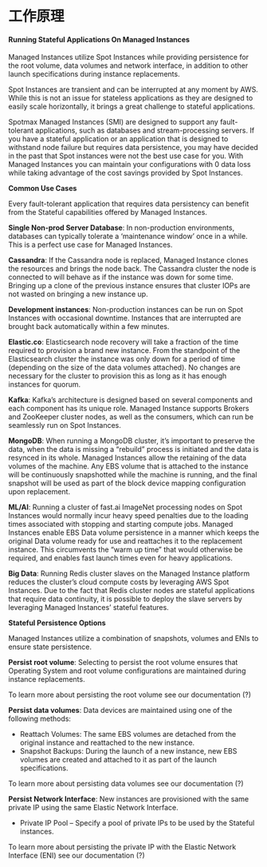 # 工作原理

#### **Running Stateful Applications On Managed Instances** <a id="running-stateful-applications-on-managed-instances"></a>

Managed Instances utilize Spot Instances while providing persistence for the root volume, data volumes and network interface, in addition to other launch specifications during instance replacements.

Spot Instances are transient and can be interrupted at any moment by AWS. While this is not an issue for stateless applications as they are designed to easily scale horizontally, it brings a great challenge to stateful applications.

Spotmax Managed Instances \(SMI\) are designed to support any fault-tolerant applications, such as databases and stream-processing servers. If you have a stateful application or an application that is designed to withstand node failure but requires data persistence, you may have decided in the past that Spot instances were not the best use case for you. With Managed Instances you can maintain your configurations with 0 data loss while taking advantage of the cost savings provided by Spot Instances.

**Common Use Cases**

Every fault-tolerant application that requires data persistency can benefit from the Stateful capabilities offered by Managed Instances.

**Single Non-prod Server Database**: In non-production environments, databases can typically tolerate a ‘maintenance window’ once in a while. This is a perfect use case for Managed Instances.

**Cassandra**: If the Cassandra node is replaced, Managed Instance clones the resources and brings the node back. The Cassandra cluster the node is connected to will behave as if the instance was down for some time. Bringing up a clone of the previous instance ensures that cluster IOPs are not wasted on bringing a new instance up.

**Development instances**: Non-production instances can be run on Spot Instances with occasional downtime. Instances that are interrupted are brought back automatically within a few minutes.

**Elastic.co**: Elasticsearch node recovery will take a fraction of the time required to provision a brand new instance. From the standpoint of the Elasticsearch cluster the instance was only down for a period of time \(depending on the size of the data volumes attached\). No changes are necessary for the cluster to provision this as long as it has enough instances for quorum.

**Kafka**: Kafka’s architecture is designed based on several components and each component has its unique role. Managed Instance supports Brokers and ZooKeeper cluster nodes, as well as the consumers, which can run be seamlessly run on Spot Instances.

**MongoDB**: When running a MongoDB cluster, it’s important to preserve the data, when the data is missing a “rebuild” process is initiated and the data is resynced in its whole. Managed Instances allow the retaining of the data volumes of the machine. Any EBS volume that is attached to the instance will be continuously snapshotted while the machine is running, and the final snapshot will be used as part of the block device mapping configuration upon replacement.

**ML/AI**: Running a cluster of fast.ai ImageNet processing nodes on Spot Instances would normally incur heavy speed penalties due to the loading times associated with stopping and starting compute jobs. Managed Instances enable EBS Data volume persistence in a manner which keeps the original Data volume ready for use and reattaches it to the replacement instance. This circumvents the “warm up time” that would otherwise be required, and enables fast launch times even for heavy applications.

**Big Data**: Running Redis cluster slaves on the Managed Instance platform reduces the cluster’s cloud compute costs by leveraging AWS Spot Instances. Due to the fact that Redis cluster nodes are stateful applications that require data continuity, it is possible to deploy the slave servers by leveraging Managed Instances’ stateful features.

**Stateful Persistence Options**

Managed Instances utilize a combination of snapshots, volumes and ENIs to ensure state persistence.

**Persist root volume**: Selecting to persist the root volume ensures that Operating System and root volume configurations are maintained during instance replacements.

To learn more about persisting the root volume see our documentation \(?\)

**Persist data volumes**: Data devices are maintained using one of the following methods:

* Reattach Volumes: The same EBS volumes are detached from the original instance and reattached to the new instance.
* Snapshot Backups: During the launch of a new instance, new EBS volumes are created and attached to it as part of the launch specifications.

To learn more about persisting data volumes see our documentation \(?\)

**Persist Network Interface**: New instances are provisioned with the same private IP using the same Elastic Network Interface.

* Private IP Pool – Specify a pool of private IPs to be used by the Stateful instances.

To learn more about persisting the private IP with the Elastic Network Interface \(ENI\) see our documentation \(?\)

